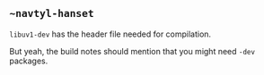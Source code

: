 ## `~navtyl-hanset`
`libuv1-dev` has the header file needed for compilation.

But yeah, the build notes should mention that you might need `-dev` packages.